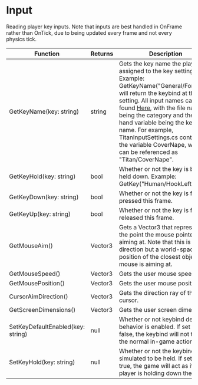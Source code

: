 # Input

Reading player key inputs. Note that inputs are best handled in OnFrame rather than OnTick, due to being updated every frame and not every physics tick.

<table><thead><tr><th width="248">Function</th><th width="101.33333333333331">Returns</th><th>Description</th></tr></thead><tbody><tr><td>GetKeyName(key: string)</td><td>string</td><td>Gets the key name the player assigned to the key setting. Example: GetKeyName("General/Forward") will return the keybind at that setting. All input names can be found <a href="https://github.com/AoTTG-2/Aottg2-Unity/tree/main/Assets/Scripts/Settings/Input">Here</a>, with the file name being the category and the left-hand variable being the key name. For example, TitanInputSettings.cs contains the variable CoverNape, which can be referenced as "Titan/CoverNape".</td></tr><tr><td>GetKeyHold(key: string)</td><td>bool</td><td>Whether or not the key is being held down. Example: GetKey("Human/HookLeft")</td></tr><tr><td>GetKeyDown(key: string)</td><td>bool</td><td>Whether or not the key is first pressed this frame.</td></tr><tr><td>GetKeyUp(key: string)</td><td>bool</td><td>Whether or not the key is first released this frame.</td></tr><tr><td>GetMouseAim()</td><td>Vector3</td><td>Gets a Vector3 that represents the point the mouse pointer is aiming at. Note that this is not a direction but a world-space position of the closest object the mouse is aiming at.</td></tr><tr><td>GetMouseSpeed()</td><td>Vector3</td><td>Gets the user mouse speed.</td></tr><tr><td>GetMousePosition()</td><td>Vector3</td><td>Gets the user mouse position.</td></tr><tr><td>CursorAimDirection()</td><td>Vector3</td><td>Gets the direction ray of the cursor.</td></tr><tr><td>GetScreenDimensions()</td><td>Vector3</td><td>Gets the user screen dimensions.</td></tr><tr><td>SetKeyDefaultEnabled(key: string)</td><td>null</td><td>Whether or not keybind default behavior is enabled. If set to false, the keybind will not trigger the normal in-game action.</td></tr><tr><td>SetKeyHold(key: string)</td><td>null</td><td>Whether or not the keybind is simulated to be held. If set to true, the game will act as if the player is holding down the key.</td></tr></tbody></table>

